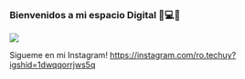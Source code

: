 ### Bienvenidos a mi espacio Digital 👋💻🔐
![](Chain-25380.gif)



Sigueme en mi Instagram! https://instagram.com/ro.techuy?igshid=1dwqqorrjws5q


<!--
**Ro-TechUY/Ro-TechUY** is a ✨ _special_ ✨ repository because its `README.md` (this file) appears on your GitHub profile.

Here are some ideas to get you started:

- 🔭 I’m currently working on ...
- 🌱 I’m currently learning ...
- 👯 I’m looking to collaborate on ...
- 🤔 I’m looking for help with ...
- 💬 Ask me about ...
- 📫 How to reach me: ...
- 😄 Pronouns: ...
- ⚡ Fun fact: ...
-->
